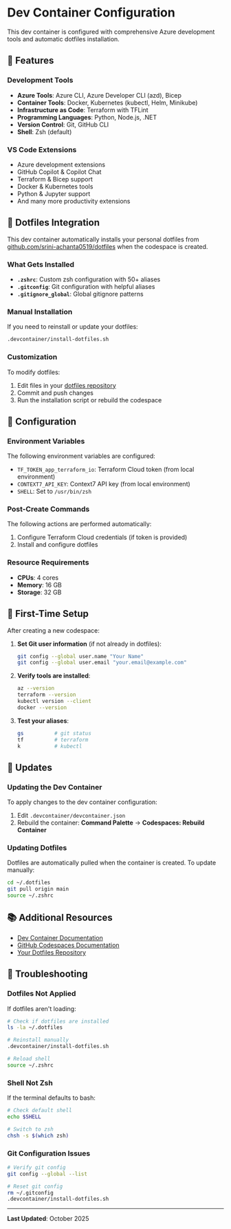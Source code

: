 # Dev Container Configuration

This dev container is configured with comprehensive Azure development tools and automatic dotfiles installation.

## 🚀 Features

### Development Tools
- **Azure Tools**: Azure CLI, Azure Developer CLI (azd), Bicep
- **Container Tools**: Docker, Kubernetes (kubectl, Helm, Minikube)
- **Infrastructure as Code**: Terraform with TFLint
- **Programming Languages**: Python, Node.js, .NET
- **Version Control**: Git, GitHub CLI
- **Shell**: Zsh (default)

### VS Code Extensions
- Azure development extensions
- GitHub Copilot & Copilot Chat
- Terraform & Bicep support
- Docker & Kubernetes tools
- Python & Jupyter support
- And many more productivity extensions

## 🎨 Dotfiles Integration

This dev container automatically installs your personal dotfiles from [github.com/srini-achanta0519/dotfiles](https://github.com/srini-achanta0519/dotfiles) when the codespace is created.

### What Gets Installed
- **`.zshrc`**: Custom zsh configuration with 50+ aliases
- **`.gitconfig`**: Git configuration with helpful aliases
- **`.gitignore_global`**: Global gitignore patterns

### Manual Installation
If you need to reinstall or update your dotfiles:

```bash
.devcontainer/install-dotfiles.sh
```

### Customization
To modify dotfiles:
1. Edit files in your [dotfiles repository](https://github.com/srini-achanta0519/dotfiles)
2. Commit and push changes
3. Run the installation script or rebuild the codespace

## 🔧 Configuration

### Environment Variables
The following environment variables are configured:
- `TF_TOKEN_app_terraform_io`: Terraform Cloud token (from local environment)
- `CONTEXT7_API_KEY`: Context7 API key (from local environment)
- `SHELL`: Set to `/usr/bin/zsh`

### Post-Create Commands
The following actions are performed automatically:
1. Configure Terraform Cloud credentials (if token is provided)
2. Install and configure dotfiles

### Resource Requirements
- **CPUs**: 4 cores
- **Memory**: 16 GB
- **Storage**: 32 GB

## 📝 First-Time Setup

After creating a new codespace:

1. **Set Git user information** (if not already in dotfiles):
   ```bash
   git config --global user.name "Your Name"
   git config --global user.email "your.email@example.com"
   ```

2. **Verify tools are installed**:
   ```bash
   az --version
   terraform --version
   kubectl version --client
   docker --version
   ```

3. **Test your aliases**:
   ```bash
   gs          # git status
   tf          # terraform
   k           # kubectl
   ```

## 🔄 Updates

### Updating the Dev Container
To apply changes to the dev container configuration:
1. Edit `.devcontainer/devcontainer.json`
2. Rebuild the container: **Command Palette** → **Codespaces: Rebuild Container**

### Updating Dotfiles
Dotfiles are automatically pulled when the container is created. To update manually:
```bash
cd ~/.dotfiles
git pull origin main
source ~/.zshrc
```

## 📚 Additional Resources

- [Dev Container Documentation](https://containers.dev/)
- [GitHub Codespaces Documentation](https://docs.github.com/en/codespaces)
- [Your Dotfiles Repository](https://github.com/srini-achanta0519/dotfiles)

## 🐛 Troubleshooting

### Dotfiles Not Applied
If dotfiles aren't loading:
```bash
# Check if dotfiles are installed
ls -la ~/.dotfiles

# Reinstall manually
.devcontainer/install-dotfiles.sh

# Reload shell
source ~/.zshrc
```

### Shell Not Zsh
If the terminal defaults to bash:
```bash
# Check default shell
echo $SHELL

# Switch to zsh
chsh -s $(which zsh)
```

### Git Configuration Issues
```bash
# Verify git config
git config --global --list

# Reset git config
rm ~/.gitconfig
.devcontainer/install-dotfiles.sh
```

---

**Last Updated**: October 2025
